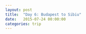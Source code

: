 ```yaml
---
layout: post
title:  "Day 6: Budapest to Sibiu"
date:   2015-07-24 00:00:00
categories: trip
---
```

